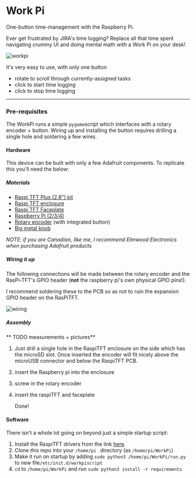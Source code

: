 # Work Pi
One-button time-management with the Raspberry Pi.

Ever get frustrated by JIRA's time logging? Replace all that time spent navigating crummy UI and doing mental math with a Work Pi on your desk!

![workpi](https://github.com/PaulMcInnis/WorkPi/workpi.jpg)

It's very easy to use, with only one button

* rotate to scroll through currently-assigned tasks
* click to start time logging
* click to stop time logging

----

### Pre-requisites

The WorkPi runs a simple  `pygame`script which interfaces with a rotary encoder + button. Wiring up and installing the button requires drilling a single hole and soldering a few wires.

#### Hardware

This device can be built with only a few Adafruit components. To replicate this you'll need the below:

##### Materials

* [Raspi TFT Plus (2.8") kit](https://www.adafruit.com/product/2298)
* [Raspi TFT enclosure](https://www.adafruit.com/product/2253)
* [Raspi TFT Faceplate](https://www.adafruit.com/product/2807)
* [Raspberry Pi (2/3/4)](https://www.adafruit.com/product/3055)
* [Rotary encoder](https://www.adafruit.com/product/377) (with integrated button)
* [Big metal knob](https://www.adafruit.com/product/2056)

*NOTE: if you are Canadian, like me, I recommend Elmwood Electronics when purchasing Adafruit products*

##### Wiring it up

The following connections will be made between the rotary encoder and the RasPi-TFT's GPIO header (**not** the raspberry pi's own physical GPIO pins!).

I recommend soldering these to the PCB so as not to ruin the expansion GPIO header on the RasPiTFT.

![wiring](https://github.com/PaulMcInnis/WorkPi/wiring.png)

##### Assembly

** TODO measurements + pictures**

1. Just drill a single hole in the RaspiTFT enclosure on the side which has the microSD slot. Once inserted the encoder will fit nicely above the microUSB connector and below the RaspiTFT PCB.

2. insert the Raspberry pi into the enclosure

3. screw in the rotary encoder

4. insert the raspiTFT and faceplate

   Done!

#### Software

There isn't a whole lot going on beyond just a simple startup script:

1. Install the RaspiTFT drivers from the link [here](https://learn.adafruit.com/adafruit-pitft-28-inch-resistive-touchscreen-display-raspberry-pi/easy-install-2).
2. Clone *this* repo into your `/home/pi ` directory (as `/home/pi/WorkPi`)
3. Make it run on startup by adding `sudo python3 /home/pi/WorkPi/run.py` to  new file`/etc/init.d/workpiscript`
4.  `cd` to `/home/pi/WorkPi` and run `sudo python3 install -r requirements`



